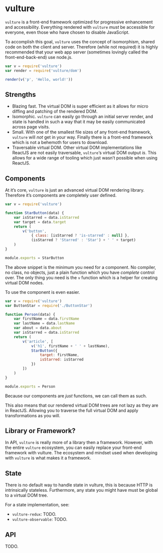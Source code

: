 # vulture
`vulture` is a front-end framework optimized for progressive enhancement and accessibility. Everything rendered with `vulture` *must* be accessible for everyone, even those who have chosen to disable JavaScript.

To accomplish this goal, `vulture` uses the concept of isomorphism, shared code on both the client and server. Therefore (while not required) it is highly recommended that your web app server (sometimes lovingly called the front-end-back-end) use node.js.

```js
var v = require('vulture')
var render = require('vulture/dom')

render(v('p', 'Hello, world!'))
```

## Strengths
- Blazing fast. The virtual DOM is super efficient as it allows for micro diffing and patching of the rendered DOM.
- Isomorphic. `vulture` can easily go through an initial server render, and state is handled in such a way that it may be easily communicated across page visits.
- Small. With one of the smallest file sizes of any front-end framework, `vulture` will *not* get in your way. Finally there is a front-end framework which is not a behemoth for users to download.
- Traversable virtual DOM. Other virtual DOM implementations like ReactJS are not easily traversable, `vulture`‘s virtual DOM output *is*. This allows for a wide range of tooling which just wasn’t possible when using ReactJS.

## Components
At it’s core, `vulture` is just an advanced virtual DOM rendering library. Therefore it’s components are completely user defined.

```js
var v = require('vulture')

function StarButton(data) {
	var isStarred = data.isStarred
	var target = data.target
	return (
		v('button',
			{ class: [isStarred ? 'is-starred' : null] },
			(isStarred ? 'Starred' : 'Star') + ' ' + target)
	)
}

module.exports = StarButton
```

The above snippet is the minimum you need for a component. No compiler, no class, no objects, just a plain function which you have *complete* control over. The only thing you need is the `v` function which is a helper for creating virtual DOM nodes.

To use the component is even easier.

```js
var v = require('vulture')
var ButtonStar = require('./ButtonStar')

function Person(data) {
	var firstName = data.firstName
	var lastName = data.lastName
	var about = data.about
	var isStarred = data.isStarred
	return (
		v('article', [
			v('h1', firstName + ' ' + lastName),
			StarButton({
				target: firstName,
				isStarred: isStarred
			})
		])
	)
}

module.exports = Person
```

Because our components are *just* functions, we can call them as such.

This also means that our rendered virtual DOM trees are not lazy as they are in ReactJS. Allowing you to traverse the full virtual DOM and apply transformations as you will.

## Library or Framework?
In API, `vulture` is really more of a library then a framework. However, with  the entire `vulture` ecosystem, you can easily replace your front-end framework with vulture. The ecosystem and mindset used when developing with `vulture` is what makes it a framework.

## State
There is no default way to handle state in vulture, this is because HTTP is intrinsically stateless. Furthermore, any state you might have must be global to a virtual DOM tree.

For a state implementation, see:

- `vulture-redux`: TODO.
- `vulture-observable`: TODO.

## API
TODO.
